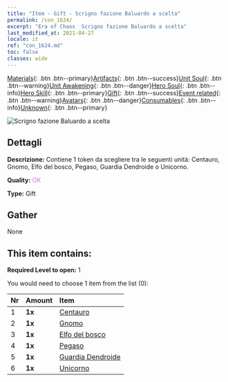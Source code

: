 ```yaml
---
title: "Item - Gift - Scrigno fazione Baluardo a scelta"
permalink: /con_1624/
excerpt: "Era of Chaos  Scrigno fazione Baluardo a scelta"
last_modified_at: 2021-04-27
locale: it
ref: "con_1624.md"
toc: false
classes: wide
---
```

 [Materials](/ItemsIT/){: .btn .btn--primary}[Artifacts](/ItemsIT/Artifacts/){: .btn .btn--success}[Unit Soul](/ItemsIT/UnitSoul/){: .btn .btn--warning}[Unit Awakening](/ItemsIT/UnitAwakening/){: .btn .btn--danger}[Hero Soul](/ItemsIT/HeroSoul/){: .btn .btn--info}[Hero Skill](/ItemsIT/HeroSkill/){: .btn .btn--primary}[Gift](/ItemsIT/Gift/){: .btn .btn--success}[Event related](/ItemsIT/Events/){: .btn .btn--warning}[Avatars](/ItemsIT/Avatars/){: .btn .btn--danger}[Consumables](/ItemsIT/Consumables/){: .btn .btn--info}[Unknown](/ItemsIT/Unknown/){: .btn .btn--primary}

 ![Scrigno fazione Baluardo a scelta](/images/t/i_907240.png)

## Dettagli
 **Descrizione:** Contiene 1 token da scegliere tra le seguenti unità: Centauro, Gnomo, Elfo del bosco, Pegaso, Guardia Dendroide o Unicorno.

 **Quality:** <span style="color: #DA70D6">OK</span>

 **Type:** Gift

## Gather

  None

## This item contains:

 **Required Level to open:** 1

 You would need to choose 1 item from the list (0):

  | Nr | Amount |     Item    |
  |:---|:-------|:------------|
  | 1 |  **1x** | [Centauro](/ItemsIT/unt_199/) |  | 
  | 2 |  **1x** | [Gnomo](/ItemsIT/unt_200/) |  | 
  | 3 |  **1x** | [Elfo del bosco](/ItemsIT/unt_201/) |  | 
  | 4 |  **1x** | [Pegaso](/ItemsIT/unt_202/) |  | 
  | 5 |  **1x** | [Guardia Dendroide](/ItemsIT/unt_203/) |  | 
  | 6 |  **1x** | [Unicorno](/ItemsIT/unt_204/) |  | 
